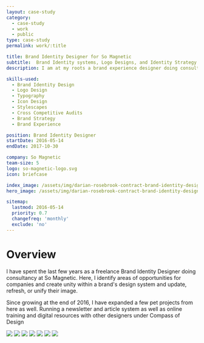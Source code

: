 ```yaml
---
layout: case-study
category:
  - case-study
  - work
  - public
type: case-study
permalink: work/:title

title: Brand Identity Designer for So Magnetic
subtitle:  Brand Identity systems, Logo Designs, and Identity Strategy
description: I am at my roots a brand experience designer doing consultancy at So Magnetic. Here, I identify areas of opportunities for companies and create unity within a brand's design system and update, refresh, or unify their image. \n \n Since growing at the end of 2016, I have expanded a few pet projects from here as well. Running a newsletter and article system as well as online training and digital resources with other designers under Compass of Design

skills-used:
  - Brand Identity Design
  - Logo Design
  - Typography
  - Icon Design
  - Stylescapes
  - Cross Competitive Audits
  - Brand Strategy
  - Brand Experience

position: Brand Identity Designer
startDate: 2016-05-14
endDate: 2017-10-30

company: So Magnetic
team-size: 5
logo: so-magnetic-logo.svg
icon: briefcase

index_image: /assets/img/darian-rosebrook-contract-brand-identity-designer.jpg
hero_image: /assets/img/darian-rosebrook-contract-brand-identity-designer.jpg

sitemap:
  lastmod: 2016-05-14
  priority: 0.7
  changefreq: 'monthly'
  exclude: 'no'
---
```

# Overview

I have spent the last few years as a freelance Brand Identity Designer doing consultancy at So Magnetic. Here, I identify areas of opportunities for companies and create unity within a brand's design system and update, refresh, or unify their image.

Since growing at the end of 2016, I have expanded a few pet projects from here as well. Running a newsletter and article system as well as online training and digital resources with other designers under Compass of Design



![](/assets/img/work/sm/1-the-glass-frontier-darian-rosebrook-logo-designer-brand-identity-designer-seattle-wa.png)
![](/assets/img/work/sm/2-the-glass-frontier-logo-guideline-darian-rosebrook-logo-designer-brand-identity-designer-seattle-wa.png)
![](/assets/img/work/sm/3-rock-agile-logo-business-card-brand-identity-designer-logo-designer-darian-rosebrook-seattle-wa.png)
![](/assets/img/work/sm/4-rock-agile-logo-designer-brand-identity-designer-darian-rosebrook-seattle-wa.png)
![](/assets/img/work/sm/5-clinically-media-logo-designer-darian-rosebrook-brand-identity-designer-seattle-wa.png)
![](/assets/img/work/sm/6-clinically-media-logo-deisgner-darian-rosebrook-seattle-wa.png)
![](/assets/img/work/sm/7-minimum-logo-darian-rosebrook-logo-designer-brand-identity-designer-seattle-wa.png)
